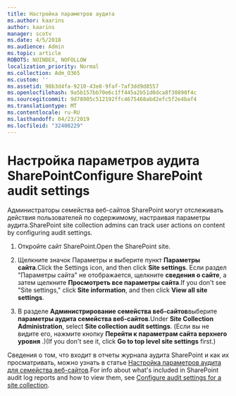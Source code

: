 ```yaml
---
title: Настройка параметров аудита
ms.author: kaarins
author: kaarins
manager: scotv
ms.date: 4/5/2018
ms.audience: Admin
ms.topic: article
ROBOTS: NOINDEX, NOFOLLOW
localization_priority: Normal
ms.collection: Adm_O365
ms.custom: ''
ms.assetid: 98b3d4fa-9210-43e8-9faf-7af3dd9d8557
ms.openlocfilehash: 9a5b157bb70e6c1ff445a2b51d0dca8f30890f4c
ms.sourcegitcommit: 9d78905c512192ffc4675468abd2efc5f2e4baf4
ms.translationtype: MT
ms.contentlocale: ru-RU
ms.lasthandoff: 04/23/2019
ms.locfileid: "32408229"
---
```

# <a name="configure-sharepoint-audit-settings"></a><span data-ttu-id="4cced-102">Настройка параметров аудита SharePoint</span><span class="sxs-lookup"><span data-stu-id="4cced-102">Configure SharePoint audit settings</span></span>

<span data-ttu-id="4cced-103">Администраторы семейства веб-сайтов SharePoint могут отслеживать действия пользователей по содержимому, настраивая параметры аудита.</span><span class="sxs-lookup"><span data-stu-id="4cced-103">SharePoint site collection admins can track user actions on content by configuring audit settings.</span></span>
  
1. <span data-ttu-id="4cced-104">Откройте сайт SharePoint.</span><span class="sxs-lookup"><span data-stu-id="4cced-104">Open the SharePoint site.</span></span>
    
2. <span data-ttu-id="4cced-105">Щелкните значок Параметры и выберите пункт **Параметры сайта**.</span><span class="sxs-lookup"><span data-stu-id="4cced-105">Click the Settings icon, and then click **Site settings**.</span></span> <span data-ttu-id="4cced-106">Если раздел "Параметры сайта" не отображается, щелкните **сведения о сайте**, а затем щелкните **Просмотреть все параметры сайта**.</span><span class="sxs-lookup"><span data-stu-id="4cced-106">If you don't see "Site settings," click **Site information**, and then click **View all site settings**.</span></span>
    
3. <span data-ttu-id="4cced-107">В разделе **Администрирование семейства веб-сайтов**выберите **параметры аудита семейства веб-сайтов**.</span><span class="sxs-lookup"><span data-stu-id="4cced-107">Under **Site Collection Administration**, select **Site collection audit settings**.</span></span> <span data-ttu-id="4cced-108">(Если вы не видите его, нажмите кнопку **Перейти к параметрам сайта верхнего уровня** .)</span><span class="sxs-lookup"><span data-stu-id="4cced-108">(If you don't see it, click **Go to top level site settings** first.)</span></span> 
    
<span data-ttu-id="4cced-109">Сведения о том, что входит в отчеты журнала аудита SharePoint и как их просматривать, можно узнать в статье [Настройка параметров аудита для семейства веб-сайтов](https://go.microsoft.com/fwlink/?linkid=404050).</span><span class="sxs-lookup"><span data-stu-id="4cced-109">For info about what's included in SharePoint audit log reports and how to view them, see [Configure audit settings for a site collection](https://go.microsoft.com/fwlink/?linkid=404050).</span></span>
  

